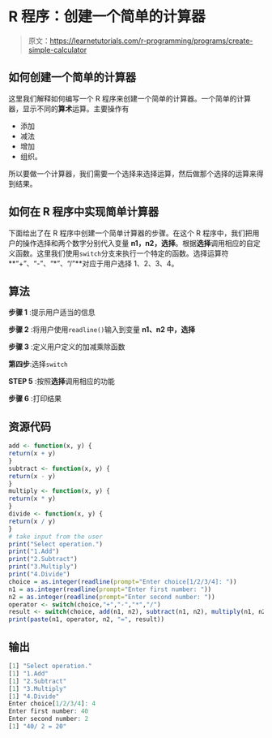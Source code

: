 # R 程序：创建一个简单的计算器

> 原文：<https://learnetutorials.com/r-programming/programs/create-simple-calculator>

## 如何创建一个简单的计算器

这里我们解释如何编写一个 R 程序来创建一个简单的计算器。一个简单的计算器，显示不同的**算术**运算。主要操作有

*   添加
*   减法
*   增加
*   组织。

所以要做一个计算器，我们需要一个选择来选择运算，然后做那个选择的运算来得到结果。

## 如何在 R 程序中实现简单计算器

下面给出了在 R 程序中创建一个简单计算器的步骤。在这个 R 程序中，我们把用户的操作选择和两个数字分别代入变量 **n1，n2，选择**。根据**选择**调用相应的自定义函数。这里我们使用`switch`分支来执行一个特定的函数。选择运算符**“+”、“-”、“*”、“/”**对应于用户选择 1、2、3、4。

## 算法

**步骤 1** :提示用户适当的信息

**步骤 2** :将用户使用`readline()`输入到变量 **n1、n2 中，选择**

**步骤 3** :定义用户定义的加减乘除函数

**第四步**:选择`switch`

**STEP 5** :按照**选择**调用相应的功能

**步骤 6** :打印结果

## 资源代码

```r
add <- function(x, y) {
return(x + y)
}
subtract <- function(x, y) {
return(x - y)
}
multiply <- function(x, y) {
return(x * y)
}
divide <- function(x, y) {
return(x / y)
}
# take input from the user
print("Select operation.")
print("1.Add")
print("2.Subtract")
print("3.Multiply")
print("4.Divide")
choice = as.integer(readline(prompt="Enter choice[1/2/3/4]: "))
n1 = as.integer(readline(prompt="Enter first number: "))
n2 = as.integer(readline(prompt="Enter second number: "))
operator <- switch(choice,"+","-","*","/")
result <- switch(choice, add(n1, n2), subtract(n1, n2), multiply(n1, n2), divide(n1, n2))
print(paste(n1, operator, n2, "=", result))

```

## 输出

```r
[1] "Select operation."
[1] "1.Add"
[1] "2.Subtract"
[1] "3.Multiply"
[1] "4.Divide"
Enter choice[1/2/3/4]: 4
Enter first number: 40
Enter second number: 2
[1] "40/ 2 = 20"
```